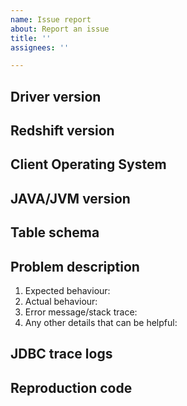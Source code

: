 ```yaml
---
name: Issue report
about: Report an issue
title: ''
assignees: ''

---
```


## Driver version
<!--- Provide the JDBC driver version (e.g. 2.0.0). -->

## Redshift version
<!--- Provide the output of executing `SELECT version()` on your target Redshift. -->

## Client Operating System
<!--- Provide the Operating System the client application is running on. -->

## JAVA/JVM version
<!--- Provide the JAVA/JVM version (e.g. java version "1.8.0"). -->

## Table schema
<!--- Provide the table schema. -->

## Problem description
<!--- Provide full details of the problem. -->
1. Expected behaviour:
2. Actual behaviour:
3. Error message/stack trace:
4. Any other details that can be helpful:

## JDBC trace logs
<!--- Provide the JDBC trace logs.  -->

## Reproduction code
<!--- Provide standalone JAVA code that reproduces the issue, preferably raw JDBC code. -->
